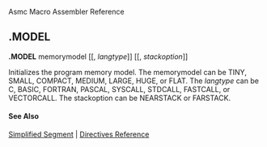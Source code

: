 Asmc Macro Assembler Reference

## .MODEL

**.MODEL** memorymodel [[, _langtype_]] [[, _stackoption_]]

Initializes the program memory model. The memorymodel can be TINY, SMALL, COMPACT, MEDIUM, LARGE, HUGE, or FLAT. The _langtype_ can be C, BASIC, FORTRAN, PASCAL, SYSCALL, STDCALL, FASTCALL, or VECTORCALL. The stackoption can be NEARSTACK or FARSTACK.

#### See Also

[Simplified Segment](simplified-segment.md) | [Directives Reference](readme.md)
